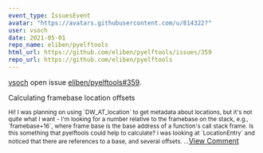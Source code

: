 ```yaml
---
event_type: IssuesEvent
avatar: "https://avatars.githubusercontent.com/u/814322?"
user: vsoch
date: 2021-05-01
repo_name: eliben/pyelftools
html_url: https://github.com/eliben/pyelftools/issues/359
repo_url: https://github.com/eliben/pyelftools
---
```


<a href='https://github.com/vsoch' target='_blank'>vsoch</a> open issue <a href='https://github.com/eliben/pyelftools/issues/359' target='_blank'>eliben/pyelftools#359</a>.

<p>Calculating framebase location offsets</p><small>Hi! I was planning on using `DW_AT_location` to get metadata about locations, but it's not quite what I want - I'm looking for a number relative to the framebase on the stack, e.g., `framebase+16`, where frame base is the base address of a function's call stack frame. Is this something that pyelftools could help to calculate? i was looking at `LocationEntry` and noticed that there are references to a base, and several offsets....</small><a href='https://github.com/eliben/pyelftools/issues/359' target='_blank'>View Comment</a>